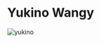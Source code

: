<h1>Yukino Wangy</h1>
<img src="https://static.wikia.nocookie.net/yahari/images/9/91/Yukino_S206.png/revision/latest?cb=20150515055352" alt="yukino">

